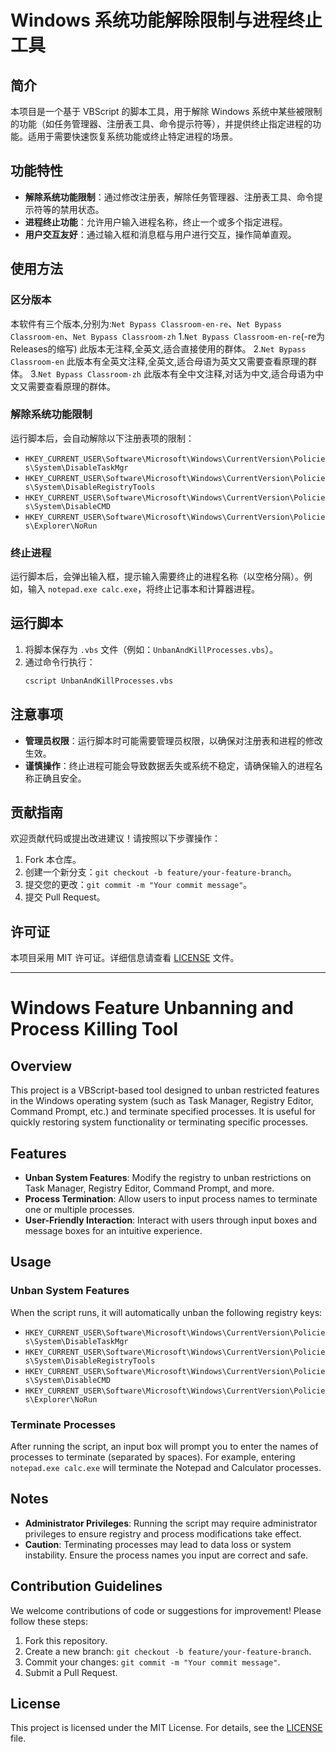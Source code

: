 # Windows 系统功能解除限制与进程终止工具

## 简介
本项目是一个基于 VBScript 的脚本工具，用于解除 Windows 系统中某些被限制的功能（如任务管理器、注册表工具、命令提示符等），并提供终止指定进程的功能。适用于需要快速恢复系统功能或终止特定进程的场景。

## 功能特性
- **解除系统功能限制**：通过修改注册表，解除任务管理器、注册表工具、命令提示符等的禁用状态。
- **进程终止功能**：允许用户输入进程名称，终止一个或多个指定进程。
- **用户交互友好**：通过输入框和消息框与用户进行交互，操作简单直观。

## 使用方法

### 区分版本
本软件有三个版本,分别为:`Net Bypass Classroom-en-re`、`Net Bypass Classroom-en`、`Net Bypass Classroom-zh`
1.`Net Bypass Classroom-en-re`(-re为Releases的缩写) 此版本无注释,全英文,适合直接使用的群体。
2.`Net Bypass Classroom-en` 此版本有全英文注释,全英文,适合母语为英文又需要查看原理的群体。
3.`Net Bypass Classroom-zh` 此版本有全中文注释,对话为中文,适合母语为中文又需要查看原理的群体。

### 解除系统功能限制
运行脚本后，会自动解除以下注册表项的限制：
- `HKEY_CURRENT_USER\Software\Microsoft\Windows\CurrentVersion\Policies\System\DisableTaskMgr`
- `HKEY_CURRENT_USER\Software\Microsoft\Windows\CurrentVersion\Policies\System\DisableRegistryTools`
- `HKEY_CURRENT_USER\Software\Microsoft\Windows\CurrentVersion\Policies\System\DisableCMD`
- `HKEY_CURRENT_USER\Software\Microsoft\Windows\CurrentVersion\Policies\Explorer\NoRun`

### 终止进程
运行脚本后，会弹出输入框，提示输入需要终止的进程名称（以空格分隔）。例如，输入 `notepad.exe calc.exe`，将终止记事本和计算器进程。

## 运行脚本
1. 将脚本保存为 `.vbs` 文件（例如：`UnbanAndKillProcesses.vbs`）。
2. 通过命令行执行：
   ```bash
   cscript UnbanAndKillProcesses.vbs

## 注意事项
- **管理员权限**：运行脚本时可能需要管理员权限，以确保对注册表和进程的修改生效。
- **谨慎操作**：终止进程可能会导致数据丢失或系统不稳定，请确保输入的进程名称正确且安全。

## 贡献指南
欢迎贡献代码或提出改进建议！请按照以下步骤操作：
1. Fork 本仓库。
2. 创建一个新分支：`git checkout -b feature/your-feature-branch`。
3. 提交您的更改：`git commit -m "Your commit message"`。
4. 提交 Pull Request。

## 许可证
本项目采用 MIT 许可证。详细信息请查看 [LICENSE](LICENSE) 文件。

---------------------------------------------------------------------------------------------------------------------------------------------------------------------------------------------------------------------------------------------

# Windows Feature Unbanning and Process Killing Tool

## Overview
This project is a VBScript-based tool designed to unban restricted features in the Windows operating system (such as Task Manager, Registry Editor, Command Prompt, etc.) and terminate specified processes. It is useful for quickly restoring system functionality or terminating specific processes.

## Features
- **Unban System Features**: Modify the registry to unban restrictions on Task Manager, Registry Editor, Command Prompt, and more.
- **Process Termination**: Allow users to input process names to terminate one or multiple processes.
- **User-Friendly Interaction**: Interact with users through input boxes and message boxes for an intuitive experience.

## Usage

### Unban System Features
When the script runs, it will automatically unban the following registry keys:
- `HKEY_CURRENT_USER\Software\Microsoft\Windows\CurrentVersion\Policies\System\DisableTaskMgr`
- `HKEY_CURRENT_USER\Software\Microsoft\Windows\CurrentVersion\Policies\System\DisableRegistryTools`
- `HKEY_CURRENT_USER\Software\Microsoft\Windows\CurrentVersion\Policies\System\DisableCMD`
- `HKEY_CURRENT_USER\Software\Microsoft\Windows\CurrentVersion\Policies\Explorer\NoRun`

### Terminate Processes
After running the script, an input box will prompt you to enter the names of processes to terminate (separated by spaces). For example, entering `notepad.exe calc.exe` will terminate the Notepad and Calculator processes.

## Notes
- **Administrator Privileges**: Running the script may require administrator privileges to ensure registry and process modifications take effect.
- **Caution**: Terminating processes may lead to data loss or system instability. Ensure the process names you input are correct and safe.

## Contribution Guidelines
We welcome contributions of code or suggestions for improvement! Please follow these steps:
1. Fork this repository.
2. Create a new branch: `git checkout -b feature/your-feature-branch`.
3. Commit your changes: `git commit -m "Your commit message"`.
4. Submit a Pull Request.

## License
This project is licensed under the MIT License. For details, see the [LICENSE](LICENSE) file.
